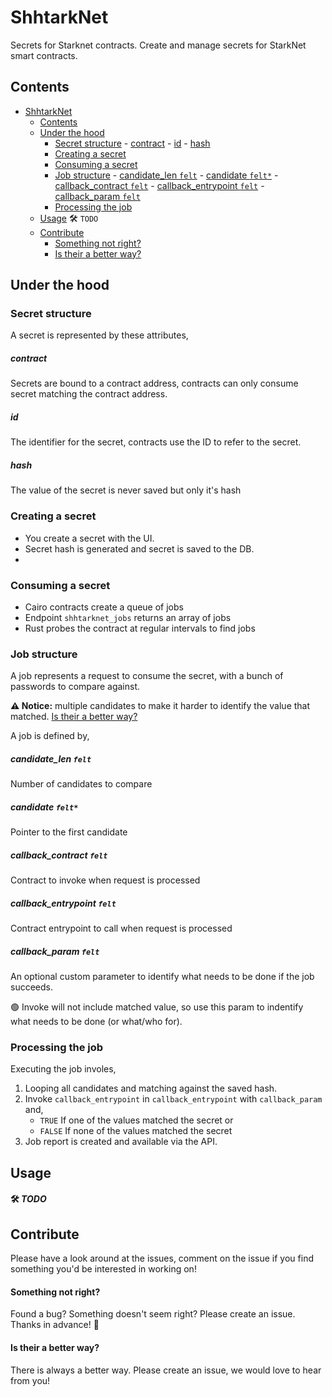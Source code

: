 # ShhtarkNet

Secrets for Starknet contracts. Create and manage secrets for StarkNet smart contracts.

## Contents

- [ShhtarkNet](#shhtarknet)
	- [Contents](#contents)
	- [Under the hood](#under-the-hood)
		- [Secret structure](#secret-structure)
				- [contract](#contract)
				- [id](#id)
				- [hash](#hash)
		- [Creating a secret](#creating-a-secret)
		- [Consuming a secret](#consuming-a-secret)
		- [Job structure](#job-structure)
				- [candidate\_len `felt`](#candidate_len-felt)
				- [candidate `felt*`](#candidate-felt)
				- [callback\_contract `felt`](#callback_contract-felt)
				- [callback\_entrypoint `felt`](#callback_entrypoint-felt)
				- [callback\_param `felt`](#callback_param-felt)
		- [Processing the job](#processing-the-job)
	- [Usage](#usage) 🛠️ `TODO`
	- [Contribute](#contribute)
		- [Something not right?](#something-not-right)
		- [Is their a better way?](#is-their-a-better-way)

## Under the hood

### Secret structure

A secret is represented by these attributes,

##### contract
Secrets are bound to a contract address, contracts can only consume secret matching the contract address.

##### id
The identifier for the secret, contracts use the ID to refer to the secret.

##### hash
The value of the secret is never saved but only it's hash

### Creating a secret

* You create a secret with the UI.
* Secret hash is generated and secret is saved to the DB.
* 

### Consuming a secret

* Cairo contracts create a queue of jobs
* Endpoint `shhtarknet_jobs` returns an array of jobs
* Rust probes the contract at regular intervals to find jobs

### Job structure

A job represents a request to consume the secret, with a bunch of passwords to compare against.

**:warning: Notice:** multiple candidates to make it harder to identify the value that matched. [Is their a better way?](is-their-a-better-way-)

A job is defined by,

##### candidate_len `felt`
Number of candidates to compare

##### candidate `felt*`
Pointer to the first candidate

##### callback_contract `felt`
Contract to invoke when request is processed

##### callback_entrypoint `felt`
Contract entrypoint to call when request is processed

##### callback_param `felt`
An optional custom parameter to identify what needs to
be done if the job succeeds.

🟢 Invoke will not include matched value, so use this param to indentify what needs to be done (or what/who for).

### Processing the job

Executing the job involes,

1. Looping all candidates and matching against the saved hash.
2. Invoke `callback_entrypoint` in `callback_entrypoint` with `callback_param` and,
   - `TRUE` If one of the values matched the secret or
   - `FALSE` If none of the values matched the secret
3. Job report is created and available via the API.

## Usage

#### 🛠️ *TODO*

## Contribute

Please have a look around at the issues, comment on the issue if you find something you'd be interested in working on!

#### Something not right?

Found a bug? Something doesn't seem right? Please create an issue. Thanks in advance! :bow:

#### Is their a better way?

There is always a better way. Please create an issue, we would love to hear from you!

